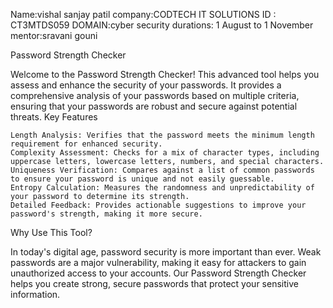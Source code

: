 Name:vishal sanjay patil
company:CODTECH IT SOLUTIONS 
ID : CT3MTDS059
DOMAIN:cyber security
durations: 1 August to 1 November 
mentor:sravani gouni



Password Strength Checker

Welcome to the Password Strength Checker! This advanced tool helps you assess and enhance the security of your passwords. It provides a comprehensive analysis of your passwords based on multiple criteria, ensuring that your passwords are robust and secure against potential threats.
Key Features

    Length Analysis: Verifies that the password meets the minimum length requirement for enhanced security.
    Complexity Assessment: Checks for a mix of character types, including uppercase letters, lowercase letters, numbers, and special characters.
    Uniqueness Verification: Compares against a list of common passwords to ensure your password is unique and not easily guessable.
    Entropy Calculation: Measures the randomness and unpredictability of your password to determine its strength.
    Detailed Feedback: Provides actionable suggestions to improve your password's strength, making it more secure.

Why Use This Tool?

In today's digital age, password security is more important than ever. Weak passwords are a major vulnerability, making it easy for attackers to gain unauthorized access to your accounts. Our Password Strength Checker helps you create strong, secure passwords that protect your sensitive information.
